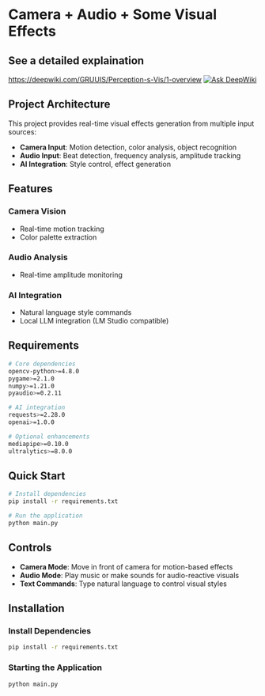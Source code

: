 # Camera + Audio + Some Visual Effects

## See a detailed explaination
https://deepwiki.com/GRUUIS/Perception-s-Vis/1-overview
[![Ask DeepWiki](https://deepwiki.com/badge.svg)](https://deepwiki.com/GRUUIS/Perception-s-Vis)

## Project Architecture

This project provides real-time visual effects generation from multiple input sources:
- **Camera Input**: Motion detection, color analysis, object recognition
- **Audio Input**: Beat detection, frequency analysis, amplitude tracking  
- **AI Integration**: Style control, effect generation

## Features

### Camera Vision
- Real-time motion tracking
- Color palette extraction

### Audio Analysis  
- Real-time amplitude monitoring

### AI Integration
- Natural language style commands
- Local LLM integration (LM Studio compatible)

## Requirements

```bash
# Core dependencies
opencv-python>=4.8.0
pygame>=2.1.0
numpy>=1.21.0
pyaudio>=0.2.11

# AI integration
requests>=2.28.0
openai>=1.0.0

# Optional enhancements
mediapipe>=0.10.0
ultralytics>=8.0.0
```

## Quick Start

```bash
# Install dependencies
pip install -r requirements.txt

# Run the application
python main.py
```

## Controls

- **Camera Mode**: Move in front of camera for motion-based effects
- **Audio Mode**: Play music or make sounds for audio-reactive visuals
- **Text Commands**: Type natural language to control visual styles


## Installation

### Install Dependencies
```bash
pip install -r requirements.txt
```
### Starting the Application
```bash
python main.py
```